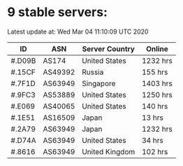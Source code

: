 # 9 stable servers:

Latest update at: Wed Mar 04 11:10:09 UTC 2020

| ID | ASN | Server Country | Online |
| -- | --- | -------------- | ------ |
| #.D09B | AS174 | United States | 1232 hrs |
| #.15CF | AS49392 | Russia | 155 hrs |
| #.7F1D | AS63949 | Singapore | 1403 hrs |
| #.9FC3 | AS53889 | United States | 1250 hrs |
| #.E069 | AS40065 | United States | 140 hrs |
| #.1E51 | AS16509 | Japan | 13 hrs |
| #.2A79 | AS63949 | Japan | 1232 hrs |
| #.D74A | AS63949 | United States | 34 hrs |
| #.8616 | AS63949 | United Kingdom | 102 hrs |

